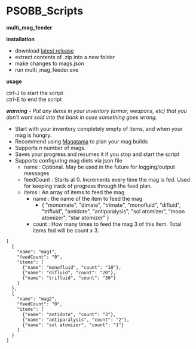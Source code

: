 # PSOBB_Scripts

**multi_mag_feeder**

**installation**

- download [latest release](https://github.com/mattlokk/PSOBB_Scripts/releases/tag/v0.1)
- extract contents of .zip into a new folder
- make changes to mags.json
- run multi_mag_feeder.exe

**usage**

ctrl-J to start the script  
ctrl-E to end the script

***warning*** - *Put any items in your inventory (armor, weapons, etc) that you don't want sold into the bank in case something goes wrong.*
 
 - Start with your inventory completely empty of items, and when your mag is hungry.
 - Recommend using [Magatama](https://www.pioneer2.net/community/threads/magatama-a-modern-mag-planner-calculator-beta-9.4552/) to plan your mag builds 
 - Supports *n* number of mags.
 - Saves your progress and resumes it if you stop and start the script
 - Supports configuring mag diets via json file
	- name : Optional. May be used in the future for logging/output messages
	- feedCount : Starts at 0. Increments every time the mag is fed. Used for keeping track of progress through the feed plan. 
	- items : An array of items to feed the mag
		- name : the name of the item to feed the mag 
			- { "monomate", "dimate", "trimate", "monofluid", "difluid", "trifluid", "antidote", "antiparalysis", "sol atomizer", "moon atomizer", "star atomizer" }
		- count : How many times to feed the mag 3 of this item. Total items fed will be count x 3.



~~~
[
  {
    "name": "mag1",
    "feedCount": "0",
    "items": [
      {"name": "monofluid", "count": "10"},
      {"name": "difluid", "count": "20"},
      {"name": "trifluid", "count": "30"}
    ]
  },
  {
    "name": "mag2",
    "feedCount": "0",
    "items": [
      {"name": "antidote", "count": "3"},
      {"name": "antiparalysis", "count": "2"},
      {"name": "sol atomizer", "count": "1"}
    ]
  }
]
~~~

